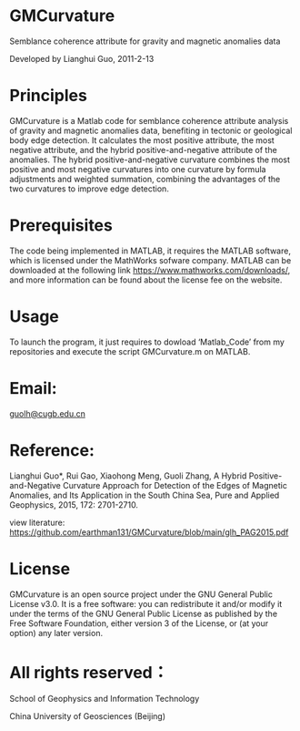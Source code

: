# GMCurvature

Semblance coherence attribute for gravity and magnetic anomalies data

Developed by Lianghui Guo, 2011-2-13

# Principles

GMCurvature is a Matlab code for semblance coherence attribute analysis of gravity and magnetic anomalies data, benefiting in tectonic or geological body edge detection. It calculates the most positive attribute, the most negative attribute, and the hybrid positive-and-negative attribute of  the anomalies. The hybrid positive-and-negative curvature combines the most positive and most negative curvatures into one curvature by formula adjustments and weighted summation, combining the advantages of the two curvatures to improve edge detection. 

# Prerequisites

The code being implemented in MATLAB, it requires the MATLAB software, which is licensed under the MathWorks sofware company. MATLAB can be downloaded at the following link https://www.mathworks.com/downloads/, and more information can be found about the license fee on the website.

# Usage

To launch the program, it just requires to dowload ‘Matlab_Code’ from my repositories and execute the script GMCurvature.m on MATLAB. 

# Email:

guolh@cugb.edu.cn

# Reference: 

Lianghui Guo*, Rui Gao, Xiaohong Meng, Guoli Zhang, A Hybrid Positive-and-Negative Curvature Approach for Detection of the Edges of Magnetic Anomalies, and Its Application in the South China Sea, Pure and Applied Geophysics, 2015, 172: 2701-2710.

view literature: https://github.com/earthman131/GMCurvature/blob/main/glh_PAG2015.pdf

# License

GMCurvature is an open source project under the GNU General Public License v3.0. It is a free software: you can redistribute it and/or modify it under the terms of the GNU General Public License as published by the Free Software Foundation, either version 3 of the License, or (at your option) any later version.

# All rights reserved：

School of Geophysics and Information Technology

China University of Geosciences (Beijing)
